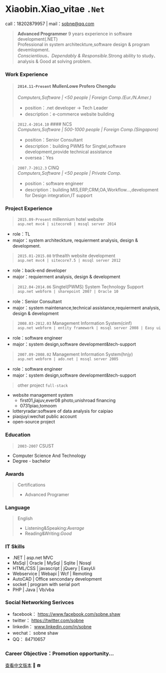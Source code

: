 
```
```
# Xiaobin.Xiao_vitae `.Net`  

  call：18202879957 | mail：sobne@qq.com 

> **Advanced Programmer** 9 years experience in software development(.NET)  
> Professional in system architeckture,software design & program devemlopment.  
> *Conscientious、Dependably & Responsible*.Strong ability to study、analysis & Good at solving problem.

### Work Experience  
> #### `2014.11-Present` MullenLowe Profero Chengdu  
> *Computers,Software | <50 people | Foreign Comp.(Eur./N.Amer.)*  
> * position：.net developer -> Tech Leader  
> * description：e-commerce website building
 
> `2012.4-2014.10`  ####  NCS  
> *Computers,Software | 500-1000 people | Foreign Comp.(Singapore)*  
> * position：Senior Consultant  
> * description：building PWMS for Singtel,software development,provide technical assistance  
> * oversea：Yes
   
> `2007.7-2012.3` CINQ  
> *Computers,Software | <50 people | Private Comp.*  
> * position：software engineer  
> * description：building MIS,ERP,CRM,OA,Workflow...,development for Design integration,IT support
    
 
### Project Experience  
> `2015.09-Present` millennium hotel website  
`asp.net mvc4 | sitecore8 | mssql server 2014 `  
  * role：TL  
  * major：system architeckture, requierment analysis, design & development.  
   
> `2015.01-2015.08` trthealth website development  
`asp.net mvc4 | sitecore7.5 | mssql server 2012 `  
  * role：back-end developer  
  * major：requierment analysis, design & development  
   
> `2012.04-2014.06` Singtel(PWMS) System Technology Support  
`asp.net webform | sharepoint 2007 | Oracle 10 `  
  * role：Senior Consultant  
  * major：system maintenance,technical assistance,requierment analysis, design & development  
   
> `2008.03-2012.03` Management Information System(cinf)  
`asp.net webform | entity framework | mssql server 2008 | Easy ui `  
   * role：software engineer  
   * major：system design,software development&tech-support  
	
> `2007.09-2008.02` Management Information System(hnjy)  
`asp.net webform | ado.net | mssql server 2005 `  
   * role：software engineer  
   * major：system design,software development&tech-support  
   
> other project `full-stack`  
  - website management system  
    - first01,jiajuv,ever08 photo,unishroad financing  
    - 0731piao,tomoom  
  - lotteryradar:software of data analysis for caipiao  
  - piaojuyi:wechat public account  
  - open-source project  
   
### Education  
> `2003-2007` CSUST  
  * Computer Science And Technology  
  * Degree - bachelor

### Awards  
> Certifications  
>    * Advanced Programer
  
### Language  
> English  
>    * Listening&Speaking:*Average*  
>    * Reading&Writing:*Good*
   
### IT Skills  
  * .NET | asp.net MVC
  * MsSql | Oracle | MySql | Sqlite | Nosql
  * HTML/CSS | javascript | jQuery | EasyUi
  * Webservice | Webapi | Wcf | Remoting
  * AutoCAD | Office sencondary development
  * socket | program with serial port
  * PHP | Java | Vb/vba
   

### Social Networking Serivces
  * facebook： https://www.facebook.com/sobne.shaw
  * twitter：  https://twitter.com/sobne
  * linkedin： www.linkedin.com/in/sobne 
  * wechat：   sobne shaw
  * QQ：       84710657

### Career Objective：Promotion opportunity...

[查看中文版本](https://sobne.github.io/zh)
 :e-mail:
 :phone:

